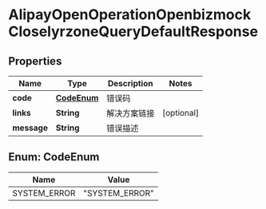 

# AlipayOpenOperationOpenbizmockCloselyrzoneQueryDefaultResponse


## Properties

| Name | Type | Description | Notes |
|------------ | ------------- | ------------- | -------------|
|**code** | [**CodeEnum**](#CodeEnum) | 错误码 |  |
|**links** | **String** | 解决方案链接 |  [optional] |
|**message** | **String** | 错误描述 |  |



## Enum: CodeEnum

| Name | Value |
|---- | -----|
| SYSTEM_ERROR | &quot;SYSTEM_ERROR&quot; |



